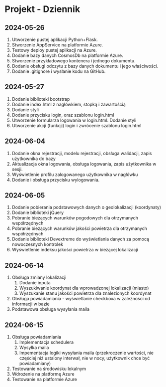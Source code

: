 # Projekt - Dziennik

## 2024-05-26
1. Utworzenie pustej aplikacji Python+Flask.
2. Stworzenie AppService na platformie Azure.
3. Testowy deploy pustej aplikacji na Azure.
4. Dodanie bazy danych CosmosDb na platformie Azure.
5. Stworzenie przykładowego kontenera i jednego dokumentu.
6. Dodanie obsługi odczytu z bazy danych dokumentu i jego właściwości.
7. Dodanie .gitignore i wysłanie kodu na GitHub.

## 2024-05-27
1. Dodanie biblioteki bootstrap
2. Dodanie index.html z nagłówkiem, stopką i zawartością
3. Dodanie styli
4. Dodanie przycisku login, oraz szablonu login.html
5. Utworzenie formularza logowania w login.html. Dodanie styli
6. Utworzenie akcji (funkcji) login i zwrócenie szablonu login.html

## 2024-06-04
1. Dodanie okna rejestracji, modelu rejestracji, obsługa walidacji, zapis użytkownika do bazy
2. Aktualizacja okna logowania, obsługa logowania, zapis użytkownika w sesji.
3. Wyświetlenie profilu zalogowanego użytkownika w nagłówku
4. Dodanie i obsługa przycisku wylogowania.

## 2024-06-05
1. Dodanie pobierania podstawowych danych o geolokalizacji (koordynaty)
2. Dodanie biblioteki jQuery
3. Pobranie bieżących warunków pogodowych dla otrzymanych współrzędnych
4. Pobranie bieżących warunków jakości powietrza dla otrzymanych współrzędnych
5. Dodanie biblioteki Devextreme do wyświetlania danych za pomocą nowoczesnych kontrolek
6. Wyświetlenie indeksu jakości powietrza w bieżącej lokalizacji    

## 2024-06-14
1. Obsługa zmiany lokalizacji
    1. Dodanie inputa
    2. Wyszukiwanie koordynat dla wprowadzonej lokalizacji (miasto)
    3. Wyszukanie stanu jakości powietrza dla znalezionych koordynat
2. Obsługa powiadamiania - wyświetlanie checkboxa w zależności od informacji w bazie
3. Podstawowa obsługa wysyłania maila

## 2024-06-15
1. Obsługa powiadamiania
    1. Implementacja schedulera
    2. Wysyłka maila
    3. Impementacja logiki wysyłania maila 
        (przekroczenie wartości, nie częściej niż ustalony interwał, nie w nocy, użytkownik chce być powiadamiany)
2. Testowanie na środowisku lokalnym
3. Wdrożenie na platformę Azure
4. Testowanie na platformie Azure